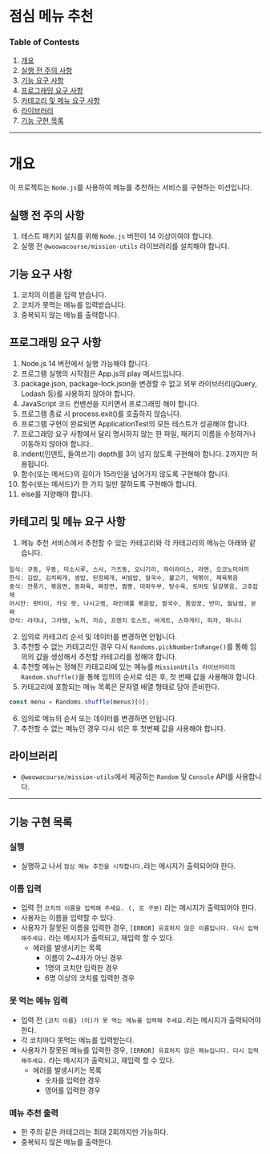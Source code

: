 # 점심 메뉴 추천

### Table of Contests

1. [개요](#개요)
2. [실행 전 주의 사항](#실행-전-주의-사항)
3. [기능 요구 사항](#기능-요구-사항)
4. [프로그래밍 요구 사항](#프로그래밍-요구-사항)
5. [카테고리 및 메뉴 요구 사항](#카테고리-및-메뉴-요구-사항)
6. [라이브러리](#라이브러리)
7. [기능 구현 목록](#기능-구현-목록)

---

# 개요

이 프로젝트는 `Node.js`를 사용하여 메뉴를 추천하는 서비스를 구현하는 미션입니다. 

## 실행 전 주의 사항

1. 테스트 패키지 설치를 위해 `Node.js` 버전이 14 이상이여야 합니다.
2. 실행 전 `@woowacourse/mission-utils` 라이브러리를 설치해야 합니다.

## 기능 요구 사항

1. 코치의 이름을 입력 받습니다.
2. 코치가 못먹는 메뉴를 입력받습니다.
3. 중복되지 않는 메뉴를 출력합니다.


## 프로그래밍 요구 사항

1. Node.js 14 버전에서 실행 가능해야 합니다.
2. 프로그램 실행의 시작점은 App.js의 play 메서드입니다.
3. package.json, package-lock.json을 변경할 수 없고 외부 라이브러리(jQuery, Lodash 등)를 사용하지 않아야 합니다.
4. JavaScript 코드 컨벤션을 지키면서 프로그래밍 해야 합니다.
5. 프로그램 종료 시 process.exit()를 호출하지 않습니다.
6. 프로그램 구현이 완료되면 ApplicationTest의 모든 테스트가 성공해야 합니다.
7. 프로그래밍 요구 사항에서 달리 명시하지 않는 한 파일, 패키지 이름을 수정하거나 이동하지 않아야 합니다..
8. indent(인덴트, 들여쓰기) depth를 3이 넘지 않도록 구현해야 합니다. 2까지만 허용됩니다.
9. 함수(또는 메서드)의 길이가 15라인을 넘어가지 않도록 구현해야 합니다.
10. 함수(또는 메서드)가 한 가지 일만 잘하도록 구현해야 합니다.
11. else를 지양해야 합니다.

## 카테고리 및 메뉴 요구 사항

1. 메뉴 추천 서비스에서 추천할 수 있는 카테고리와 각 카테고리의 메뉴는 아래와 같습니다.
```
일식: 규동, 우동, 미소시루, 스시, 가츠동, 오니기리, 하이라이스, 라멘, 오코노미야끼
한식: 김밥, 김치찌개, 쌈밥, 된장찌개, 비빔밥, 칼국수, 불고기, 떡볶이, 제육볶음
중식: 깐풍기, 볶음면, 동파육, 짜장면, 짬뽕, 마파두부, 탕수육, 토마토 달걀볶음, 고추잡채
아시안: 팟타이, 카오 팟, 나시고렝, 파인애플 볶음밥, 쌀국수, 똠얌꿍, 반미, 월남쌈, 분짜
양식: 라자냐, 그라탱, 뇨끼, 끼슈, 프렌치 토스트, 바게트, 스파게티, 피자, 파니니
```
2. 임의로 카테고리 순서 및 데이터를 변경하면 안됩니다.
3. 추천할 수 없는 카테고리인 경우 다시 `Randoms.pickNumberInRange()`를 통해 임의의 값을 생성해서 추천할 카테고리를 정해야  합니다.
4. 추천할 메뉴는 정해진 카테고리에 있는 메뉴를 `MissionUtils 라이브러리의 Random.shuffle()`을 통해 임의의 순서로 섞은 후, 첫 번째 값을 사용해야 합니다.
5. 카테고리에 포함되는 메뉴 목록은 문자열 배열 형태로 담아 준비한다.
```jsx
const menu = Randoms.shuffle(menus)[0];
```
6. 임의로 메뉴의 순서 또는 데이터를 변경하면 안됩니다.
7. 추천할 수 없는 메뉴인 경우 다시 섞은 후 첫번째 값을 사용해야 합니다.

## 라이브러리

- `@woowacourse/mission-utils`에서 제공하는 `Random` 및 `Console` API를 사용합니다.

---

## 기능 구현 목록

### 실행

- 실행하고 나서 `점심 메뉴 추천을 시작합니다.`라는 메시지가 출력되어야 한다.

### 이름 입력

- 입력 전 `코치의 이름을 입력해 주세요. (, 로 구분)` 라는 메시지가 출력되어야 한다.
- 사용자는 이름을 입력할 수 있다.
- 사용자가 잘못된 이름을 입력한 경우, `[ERROR] 유효하지 않은 이름입니다. 다시 입력해주세요.` 라는 메시지가 출력되고, 재입력 할 수 있다.
  - 에러를 발생시키는 목록
    - 이름이 2~4자가 아닌 경우
    - 1명의 코치만 입력한 경우
    - 6명 이상의 코치를 입력한 경우

### 못 먹는 메뉴 입력

- 입력 전 `{코치 이름} (이)가 못 먹는 메뉴를 입력해 주세요.`라는 메시지가 출력되어야 한다.
- 각 코치마다 못먹는 메뉴를 입력받는다.
- 사용자가 잘못된 메뉴를 입력한 경우, `[ERROR] 유효하지 않은 메뉴입니다. 다시 입력해주세요.` 라는 메시지가 출력되고, 재입력 할 수 있다.
  - 에러를 발생시키는 목록
    - 숫자를 입력한 경우
    - 영어를 입력한 경우

### 메뉴 추천 출력

- 한 주의 같은 카테고리는 최대 2회까지만 가능하다.
- 중복되지 않은 메뉴를 출력한다.

